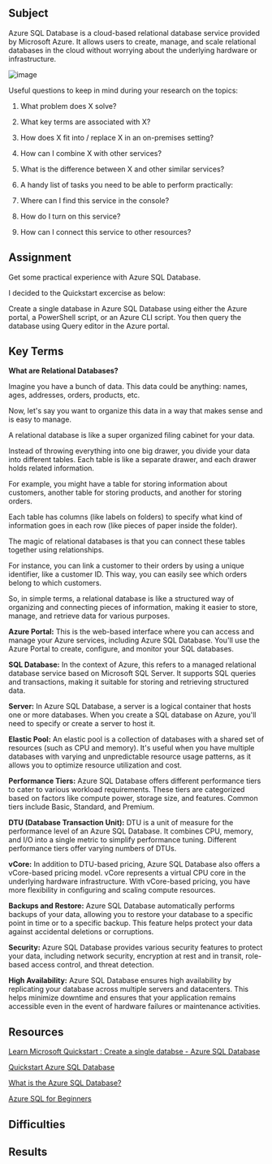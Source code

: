 
## Subject

Azure SQL Database is a cloud-based relational database service provided by Microsoft Azure. It allows users to create, manage, and scale relational databases in the cloud without worrying about the underlying hardware or infrastructure.


![image](https://github.com/techgrounds/cloud-assignments-E28MS/assets/151161141/bc286fc9-ec82-48a6-925d-7877e5dfb371)


Useful questions to keep in mind during your research on the topics:

1.  What problem does X solve?
2.  What key terms are associated with X?
3.  How does X fit into / replace X in an on-premises setting?
4.  How can I combine X with other services?
5.  What is the difference between X and other similar services?
6.  A handy list of tasks you need to be able to perform practically:

7.  Where can I find this service in the console?
8.  How do I turn on this service?
9.  How can I connect this service to other resources?
    


## Assignment

Get some practical experience with Azure SQL Database.

I decided to the Quickstart excercise as below:

Create a single database in Azure SQL Database using either the Azure portal, a PowerShell script, or an Azure CLI script. You then query the database using Query editor in the Azure portal.

##  Key Terms

**What are Relational Databases?**

Imagine you have a bunch of data. This data could be anything: names, ages, addresses, orders, products, etc. 

Now, let's say you want to organize this data in a way that makes sense and is easy to manage. 

A relational database is like a super organized filing cabinet for your data. 

Instead of throwing everything into one big drawer, you divide your data into different tables. Each table is like a separate drawer, and each drawer holds related information.

For example, you might have a table for storing information about customers, another table for storing products, and another for storing orders. 

Each table has columns (like labels on folders) to specify what kind of information goes in each row (like pieces of paper inside the folder).

The magic of relational databases is that you can connect these tables together using relationships. 

For instance, you can link a customer to their orders by using a unique identifier, like a customer ID. This way, you can easily see which orders belong to which customers.

So, in simple terms, a relational database is like a structured way of organizing and connecting pieces of information, making it easier to store, manage, and retrieve data for various purposes.


**Azure Portal:** This is the web-based interface where you can access and manage your Azure services, including Azure SQL Database. You'll use the Azure Portal to create, configure, and monitor your SQL databases.


**SQL Database:** In the context of Azure, this refers to a managed relational database service based on Microsoft SQL Server. It supports SQL queries and transactions, making it suitable for storing and retrieving structured data.


**Server:** In Azure SQL Database, a server is a logical container that hosts one or more databases. When you create a SQL database on Azure, you'll need to specify or create a server to host it.


**Elastic Pool:** An elastic pool is a collection of databases with a shared set of resources (such as CPU and memory). It's useful when you have multiple databases with varying and unpredictable resource usage patterns, as it allows you to optimize resource utilization and cost.


**Performance Tiers:** Azure SQL Database offers different performance tiers to cater to various workload requirements. These tiers are categorized based on factors like compute power, storage size, and features. Common tiers include Basic, Standard, and Premium.


**DTU (Database Transaction Unit):** DTU is a unit of measure for the performance level of an Azure SQL Database. It combines CPU, memory, and I/O into a single metric to simplify performance tuning. Different performance tiers offer varying numbers of DTUs.


**vCore:** In addition to DTU-based pricing, Azure SQL Database also offers a vCore-based pricing model. vCore represents a virtual CPU core in the underlying hardware infrastructure. With vCore-based pricing, you have more flexibility in configuring and scaling compute resources.


**Backups and Restore:** Azure SQL Database automatically performs backups of your data, allowing you to restore your database to a specific point in time or to a specific backup. This feature helps protect your data against accidental deletions or corruptions.


**Security:** Azure SQL Database provides various security features to protect your data, including network security, encryption at rest and in transit, role-based access control, and threat detection.


**High Availability:** Azure SQL Database ensures high availability by replicating your database across multiple servers and datacenters. This helps minimize downtime and ensures that your application remains accessible even in the event of hardware failures or maintenance activities.






##  Resources

[Learn Microsoft Quickstart : Create a single databse - Azure SQL Database](https://learn.microsoft.com/en-us/azure/azure-sql/database/single-database-create-quickstart?view=azuresql&tabs=azure-portal)


[Quickstart Azure SQL Database](https://learn.microsoft.com/en-us/azure/azure-sql/database/single-database-create-quickstart?view=azuresql&tabs=azure-portal)


[What is the Azure SQL Database?](https://learn.microsoft.com/en-us/azure/azure-sql/database/sql-database-paas-overview?view=azuresql)


[Azure SQL for Beginners](https://learn.microsoft.com/en-us/shows/azure-sql-for-beginners/)



##  Difficulties

##  Results

